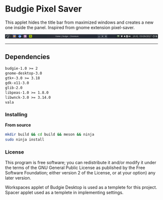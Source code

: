 # Budgie Pixel Saver
This applet hides the title bar from maximized windows and creates a new one inside the panel. Inspired from gnome extension pixel-saver.

![Screenshot](screenshot.jpg)

---

## Dependencies
```
budgie-1.0 >= 2
gnome-desktop-3.0
gtk+-3.0 >= 3.18
gdk-x11-3.0
glib-2.0
libpeas-1.0 >= 1.8.0
libwnck-3.0 >= 3.14.0
vala
```

### Installing

**From source**  
```bash
mkdir build && cd build && meson && ninja
sudo ninja install
```

### License
This program is free software; you can redistribute it and/or modify it under the terms of the GNU General Public License as published by the Free Software Foundation; either version 2 of the License, or at your option) any later version.

Workspaces applet of Budgie Desktop is used as a templete for this project. Spacer applet used as a templete in implementing settings.
